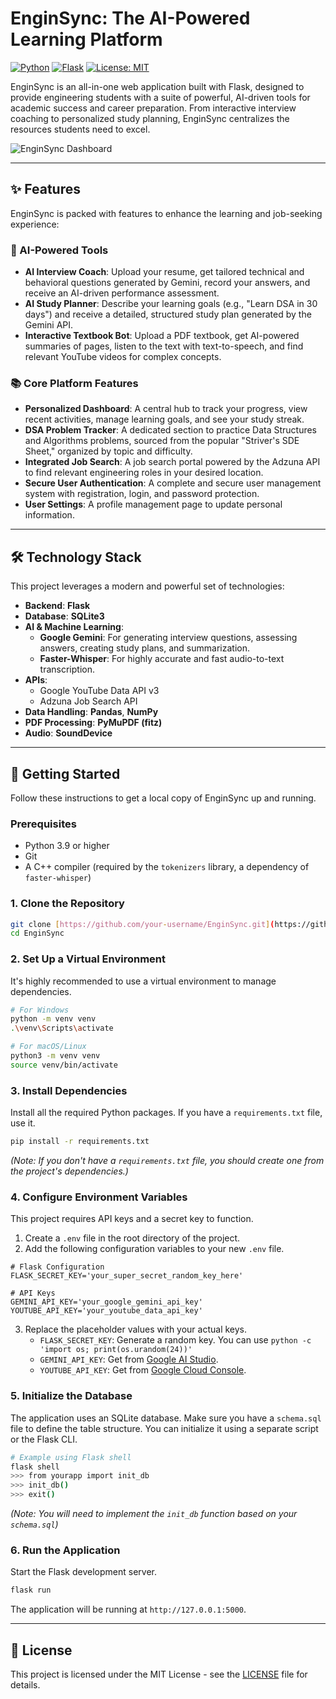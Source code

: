 # EnginSync: The AI-Powered Learning Platform

[![Python](https://img.shields.io/badge/Python-3.9%2B-blue.svg)](https://www.python.org/downloads/) [![Flask](https://img.shields.io/badge/Flask-2.x-black.svg)](https://flask.palletsprojects.com/) [![License: MIT](https://img.shields.io/badge/License-MIT-yellow.svg)](https://opensource.org/licenses/MIT)

EnginSync is an all-in-one web application built with Flask, designed to provide engineering students with a suite of powerful, AI-driven tools for academic success and career preparation. From interactive interview coaching to personalized study planning, EnginSync centralizes the resources students need to excel.

![EnginSync Dashboard](http://127.0.0.1:5000/)

---

## ✨ Features

EnginSync is packed with features to enhance the learning and job-seeking experience:

### 🤖 AI-Powered Tools
* **AI Interview Coach**: Upload your resume, get tailored technical and behavioral questions generated by Gemini, record your answers, and receive an AI-driven performance assessment.
* **AI Study Planner**: Describe your learning goals (e.g., "Learn DSA in 30 days") and receive a detailed, structured study plan generated by the Gemini API.
* **Interactive Textbook Bot**: Upload a PDF textbook, get AI-powered summaries of pages, listen to the text with text-to-speech, and find relevant YouTube videos for complex concepts.

### 📚 Core Platform Features
* **Personalized Dashboard**: A central hub to track your progress, view recent activities, manage learning goals, and see your study streak.
* **DSA Problem Tracker**: A dedicated section to practice Data Structures and Algorithms problems, sourced from the popular "Striver's SDE Sheet," organized by topic and difficulty.
* **Integrated Job Search**: A job search portal powered by the Adzuna API to find relevant engineering roles in your desired location.
* **Secure User Authentication**: A complete and secure user management system with registration, login, and password protection.
* **User Settings**: A profile management page to update personal information.

---

## 🛠️ Technology Stack

This project leverages a modern and powerful set of technologies:

* **Backend**: **Flask**
* **Database**: **SQLite3**
* **AI & Machine Learning**:
    * **Google Gemini**: For generating interview questions, assessing answers, creating study plans, and summarization.
    * **Faster-Whisper**: For highly accurate and fast audio-to-text transcription.
* **APIs**:
    * Google YouTube Data API v3
    * Adzuna Job Search API
* **Data Handling**: **Pandas**, **NumPy**
* **PDF Processing**: **PyMuPDF (fitz)**
* **Audio**: **SoundDevice**

---

## 🚀 Getting Started

Follow these instructions to get a local copy of EnginSync up and running.

### Prerequisites

* Python 3.9 or higher
* Git
* A C++ compiler (required by the `tokenizers` library, a dependency of `faster-whisper`)

### 1. Clone the Repository

```bash
git clone [https://github.com/your-username/EnginSync.git](https://github.com/your-username/EnginSync.git)
cd EnginSync
```

### 2. Set Up a Virtual Environment

It's highly recommended to use a virtual environment to manage dependencies.

```bash
# For Windows
python -m venv venv
.\venv\Scripts\activate

# For macOS/Linux
python3 -m venv venv
source venv/bin/activate
```

### 3. Install Dependencies

Install all the required Python packages. If you have a `requirements.txt` file, use it.

```bash
pip install -r requirements.txt
```
*(Note: If you don't have a `requirements.txt` file, you should create one from the project's dependencies.)*

### 4. Configure Environment Variables

This project requires API keys and a secret key to function.

1.  Create a `.env` file in the root directory of the project.
2.  Add the following configuration variables to your new `.env` file.

```
# Flask Configuration
FLASK_SECRET_KEY='your_super_secret_random_key_here'

# API Keys
GEMINI_API_KEY='your_google_gemini_api_key'
YOUTUBE_API_KEY='your_youtube_data_api_key'
```

3.  Replace the placeholder values with your actual keys.
    * `FLASK_SECRET_KEY`: Generate a random key. You can use `python -c 'import os; print(os.urandom(24))'`
    * `GEMINI_API_KEY`: Get from [Google AI Studio](https://aistudio.google.com/app/apikey).
    * `YOUTUBE_API_KEY`: Get from [Google Cloud Console](https://console.cloud.google.com/apis/credentials).

### 5. Initialize the Database

The application uses an SQLite database. Make sure you have a `schema.sql` file to define the table structure. You can initialize it using a separate script or the Flask CLI.

```bash
# Example using Flask shell
flask shell
>>> from yourapp import init_db
>>> init_db()
>>> exit()
```
*(Note: You will need to implement the `init_db` function based on your `schema.sql`)*

### 6. Run the Application

Start the Flask development server.

```bash
flask run
```

The application will be running at `http://127.0.0.1:5000`.

---

## 📄 License

This project is licensed under the MIT License - see the [LICENSE](LICENSE) file for details.
